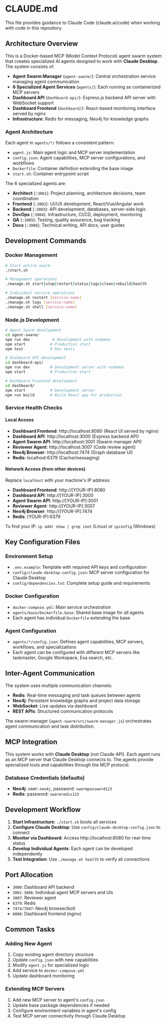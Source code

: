# CLAUDE.md

This file provides guidance to Claude Code (claude.ai/code) when working with code in this repository.

## Architecture Overview

This is a Docker-based MCP (Model Context Protocol) agent swarm system that creates specialized AI agents designed to work with **Claude Desktop**. The system consists of:

- **Agent Swarm Manager** (`agent-swarm/`): Central orchestration service managing agent communication
- **6 Specialized Agent Services** (`agents/`): Each running as containerized MCP servers
- **Dashboard API** (`dashboard-api/`): Express.js backend API server with WebSocket support
- **Dashboard Frontend** (`dashboard/`): React-based monitoring interface served by nginx
- **Infrastructure**: Redis for messaging, Neo4j for knowledge graphs

### Agent Architecture

Each agent in `agents/*/` follows a consistent pattern:
- `agent.js`: Main agent logic and MCP server implementation
- `config.json`: Agent capabilities, MCP server configurations, and workflows
- `Dockerfile`: Container definition extending the base image
- `start.sh`: Container entrypoint script

The 6 specialized agents are:
- **Architect** (`:3001`): Project planning, architecture decisions, team coordination
- **Frontend** (`:3002`): UI/UX development, React/Vue/Angular work
- **Backend** (`:3003`): API development, databases, server-side logic  
- **DevOps** (`:3004`): Infrastructure, CI/CD, deployment, monitoring
- **QA** (`:3005`): Testing, quality assurance, bug tracking
- **Docs** (`:3006`): Technical writing, API docs, user guides

## Development Commands

### Docker Management
```bash
# Start entire swarm
./start.sh

# Management operations
./manage.sh start|stop|restart|status|logs|clean|rebuild|health

# Individual service operations
./manage.sh restart [service-name]
./manage.sh logs [service-name]
./manage.sh shell [service-name]
```

### Node.js Development
```bash
# Agent Swarm development
cd agent-swarm/
npm run dev          # Development with nodemon
npm start           # Production start
npm test            # Run tests

# Dashboard API development  
cd dashboard-api/
npm run dev         # Development server with nodemon
npm start           # Production start

# Dashboard Frontend development
cd dashboard/
npm start           # Development server
npm run build       # Build React app for production
```

### Service Health Checks

#### Local Access
- **Dashboard Frontend**: http://localhost:8080 (React UI served by nginx)
- **Dashboard API**: http://localhost:3000 (Express backend API)
- **Agent Swarm API**: http://localhost:3001 (Swarm manager API)
- **Reviewer Agent**: http://localhost:3007 (Code review agent)
- **Neo4j Browser**: http://localhost:7474 (Graph database UI)
- **Redis**: localhost:6379 (Cache/messaging)

#### Network Access (from other devices)
Replace `localhost` with your machine's IP address:
- **Dashboard Frontend**: http://[YOUR-IP]:8080
- **Dashboard API**: http://[YOUR-IP]:3000
- **Agent Swarm API**: http://[YOUR-IP]:3001  
- **Reviewer Agent**: http://[YOUR-IP]:3007
- **Neo4j Browser**: http://[YOUR-IP]:7474
- **Redis**: [YOUR-IP]:6379

To find your IP: `ip addr show | grep inet` (Linux) or `ipconfig` (Windows)

## Key Configuration Files

### Environment Setup
- `.env.example`: Template with required API keys and configuration
- `config/claude-desktop-config.json`: MCP server configuration for Claude Desktop
- `config/dependencies.txt`: Complete setup guide and requirements

### Docker Configuration
- `docker-compose.yml`: Main service orchestration
- `agents/base/Dockerfile.base`: Shared base image for all agents
- Each agent has individual `Dockerfile` extending the base

### Agent Configuration
- `agents/*/config.json`: Defines agent capabilities, MCP servers, workflows, and specializations
- Each agent can be configured with different MCP servers like taskmaster, Google Workspace, Exa search, etc.

## Inter-Agent Communication

The system uses multiple communication channels:
- **Redis**: Real-time messaging and task queues between agents
- **Neo4j**: Persistent knowledge graphs and project data storage
- **WebSocket**: Live updates via dashboard
- **REST APIs**: Structured communication protocols

The swarm manager (`agent-swarm/src/swarm-manager.js`) orchestrates agent communication and task distribution.

## MCP Integration

This system works with **Claude Desktop** (not Claude API). Each agent runs as an MCP server that Claude Desktop connects to. The agents provide specialized tools and capabilities through the MCP protocol.

### Database Credentials (defaults)
- **Neo4j**: user: `neo4j`, password: `swarmpassword123`
- **Redis**: password: `swarmredis123`

## Development Workflow

1. **Start Infrastructure**: `./start.sh` boots all services
2. **Configure Claude Desktop**: Use `config/claude-desktop-config.json` to connect
3. **Monitor via Dashboard**: Access http://localhost:8080 for real-time status
4. **Develop Individual Agents**: Each agent can be developed independently
5. **Test Integration**: Use `./manage.sh health` to verify all connections

## Port Allocation
- `3000`: Dashboard API backend
- `3001-3006`: Individual agent MCP servers and UIs  
- `3007`: Reviewer agent
- `6379`: Redis
- `7474/7687`: Neo4j browser/bolt
- `8080`: Dashboard frontend (nginx)

## Common Tasks

### Adding New Agent
1. Copy existing agent directory structure
2. Update `config.json` with new capabilities
3. Modify `agent.js` for specialized logic
4. Add service to `docker-compose.yml`
5. Update dashboard monitoring

### Extending MCP Servers
1. Add new MCP server to agent's `config.json`
2. Update base package dependencies if needed
3. Configure environment variables in agent's config
4. Test MCP server connectivity through Claude Desktop